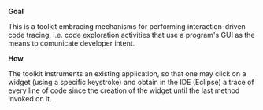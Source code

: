 **Goal**

This is a toolkit embracing mechanisms for performing interaction-driven code tracing, i.e. code exploration activities that use a program's GUI as the means to comunicate developer intent.

**How**

The toolkit instruments an existing application, so that one may click on a widget (using a specific keystroke) and obtain in the IDE (Eclipse) a trace of every line of code since the creation of the widget until the last method invoked on it. 
